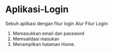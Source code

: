 # Aplikasi-Login
Sebuh aplikasi dengan fitur login
Alur Fitur Login:
1. Memasukkan email dan password
2. Memvalidasi masukan
3. Menampilkan halaman Home.
